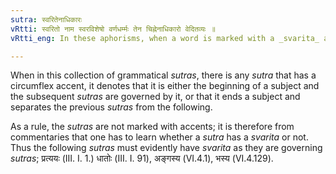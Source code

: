 ```yaml
---
sutra: स्वरितेनाधिकारः
vRtti: स्वरितो नाम स्वरविशेषो वर्णधर्म्मः तेन चिह्नेनाधिकारो वेदितव्यः ॥
vRtti_eng: In these aphorisms, when a word is marked with a _svarita_ accent, by that an _adhikara_ or a governing rule is to be understood.

---
```

When in this collection of grammatical _sutras_, there is any _sutra_ that has a circumflex accent, it denotes that it is either the beginning of a subject and the subsequent _sutras_ are governed by it, or that it ends a subject and separates the previous _sutras_ from the following.

As a rule, the _sutras_ are not marked with accents; it is therefore from commentaries that one has to learn whether a _sutra_ has a _svarita_ or not. Thus the following _sutras_ must evidently have _svarita_ as they are governing _sutras_; प्रत्ययः (III. I. 1.) धातोः (III. I. 91), अङ्गस्य (VI.4.1), भस्य (VI.4.129).